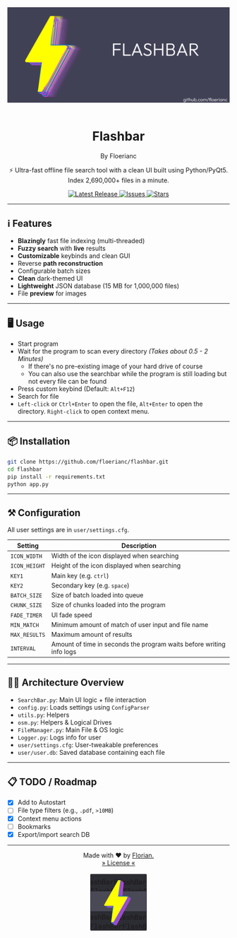 <img src="assets/banner.png">

<br>
<br>
<h1 align="center">Flashbar</h1>
<p align="center">By Floerianc</p>

<p align="center"> ⚡ Ultra-fast offline file search tool with a clean UI built using Python/PyQt5.<br>
Index 2,690,000+ files in a minute.
</p>

<p align="center">
    <a href="https://github.com/Floerianc/Flashbar/releases">
        <img src="https://img.shields.io/github/v/release/Floerianc/Flashbar?label=Latest%20Release&style=flat-square" alt="Latest Release">
    </a>
    <a href="https://github.com/Floerianc/FlashBar/issues">
        <img src="https://img.shields.io/github/issues/Floerianc/FlashBar?style=flat-square" alt="Issues">
    </a>
    <a href="https://github.com/Floerianc/FlashBar/stargazers">
        <img src="https://img.shields.io/github/stars/Floerianc/FlashBar?style=flat-square" alt="Stars">
    </a>
</p>

<hr>

## ℹ️ Features
- **Blazingly** fast file indexing (multi-threaded)
- **Fuzzy search** with **live** results
- **Customizable** keybinds and clean GUI
- Reverse **path reconstruction**
- Configurable batch sizes
- **Clean** dark-themed UI
- **Lightweight** JSON database (15 MB for 1,000,000 files)
- File **preview** for images

<hr>

## 🖥️ Usage

- Start program
- Wait for the program to scan every directory _(Takes about 0.5 - 2 Minutes)_
    - If there's no pre-existing image of your hard drive of course
  - You can also use the searchbar while the program is still loading but not every file can be found 
- Press custom keybind (Default: `Alt+F12`)
- Search for file
- `Left-click` or `Ctrl+Enter` to open the file, `Alt+Enter` to open the directory. `Right-click` to open context menu.

<hr>

## 📦 Installation

```bash
git clone https://github.com/floerianc/flashbar.git
cd flashbar
pip install -r requirements.txt
python app.py
```

<hr>

## ⚒️ Configuration

All user settings are in `user/settings.cfg`.

| Setting      | Description                                                            |
| ------------ | -----------------------------------------------------------------------|
| `ICON_WIDTH` | Width of the icon displayed when searching                             |
| `ICON_HEIGHT`| Height of the icon displayed when searching                            |
| `KEY1`       | Main key (e.g. `ctrl`)                                                 |
| `KEY2`       | Secondary key (e.g. `space`)                                           |
| `BATCH_SIZE` | Size of batch loaded into queue                                        |
| `CHUNK_SIZE` | Size of chunks loaded into the program                                 |
| `FADE_TIMER` | UI fade speed                                                          |
| `MIN_MATCH`  | Minimum amount of match of user input and file name                    |
| `MAX_RESULTS`| Maximum amount of results                                              |
| `INTERVAL`   | Amount of time in seconds the program waits before writing info logs   |

---

## 🧑‍💼 Architecture Overview

* `SearchBar.py`: Main UI logic + file interaction
* `config.py`: Loads settings using `ConfigParser`
* `utils.py`: Helpers
* `osm.py`: Helpers & Logical Drives
* `FileManager.py`: Main File & OS logic
* `Logger.py`: Logs info for user  
* `user/settings.cfg`: User-tweakable preferences
* `user/user.db`: Saved database containing each file

---

## 📋 TODO / Roadmap

* [X] Add to Autostart
* [ ] File type filters (e.g., `.pdf`, `>10MB`)
* [X] Context menu actions
* [ ] Bookmarks
* [X] Export/import search DB

---

<p align="center">
Made with ♥️ by <a href="https://github.com/Floerianc/">Florian.<br><a href="./LICENSE">» License «</a>
<br><br>
<img src="assets/icon.png" width=128>
</p>